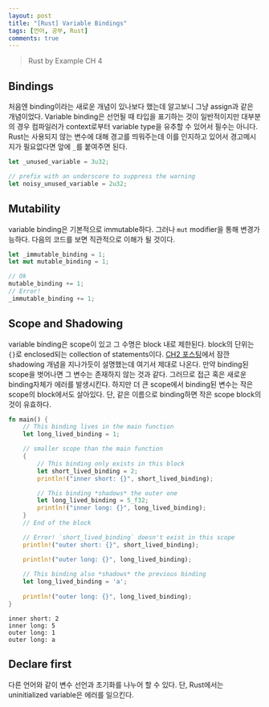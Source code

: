 ```yaml
---
layout: post
title: "[Rust] Variable Bindings"
tags: [언어, 공부, Rust]
comments: true
---
```


> Rust by Example CH 4  

## Bindings  
처음엔 binding이라는 새로운 개념이 있나보다 했는데 알고보니 그냥 assign과 같은 개념이었다. Variable binding은 선언될 때 타입을 표기하는 것이 일반적이지만 대부분의 경우 컴파일러가 context로부터 variable type을 유추할 수 있어서 필수는 아니다. Rust는 사용되지 않는 변수에 대해 경고를 띄워주는데 이를 인지하고 있어서 경고메시지가 필요없다면 앞에 `_`를 붙여주면 된다.  
~~~rust
let _unused_variable = 3u32;

// prefix with an underscore to suppress the warning
let noisy_unused_variable = 2u32;
~~~

## Mutability  
variable binding은 기본적으로 immutable하다. 그러나 `mut` modifier을 통해 변경가능하다. 다음의 코드를 보면 직관적으로 이해가 될 것이다.  
~~~rust
let _immutable_binding = 1;
let mut mutable_binding = 1;

// Ok
mutable_binding += 1;
// Error!
_immutable_binding += 1;
~~~

## Scope and Shadowing  
variable binding은 scope이 있고 그 수명은 block 내로 제한된다. block의 단위는 `{}`로 enclosed되는 collection of statements이다. [CH2 포스팅](https://sihyungyou.github.io/rbe-ch2/)에서 잠깐 shadowing 개념을 지나가듯이 설명했는데 여기서 제대로 나온다. 만약 binding된 scope을 벗어나면 그 변수는 존재하지 않는 것과 같다. 그러므로 접근 혹은 새로운 binding자체가 에러를 발생시킨다. 하지만 더 큰 scope에서 binding된 변수는 작은 scope의 block에서도 살아있다. 단, 같은 이름으로 binding하면 작은 scope block의 것이 유효하다.  
~~~rust 
fn main() {
    // This binding lives in the main function
    let long_lived_binding = 1;

    // smaller scope than the main function
    {
        // This binding only exists in this block
        let short_lived_binding = 2;
        println!("inner short: {}", short_lived_binding);

        // This binding *shadows* the outer one
        let long_lived_binding = 5_f32;
        println!("inner long: {}", long_lived_binding);
    }
    // End of the block

    // Error! `short_lived_binding` doesn't exist in this scope
    println!("outer short: {}", short_lived_binding);

    println!("outer long: {}", long_lived_binding);
    
    // This binding also *shadows* the previous binding
    let long_lived_binding = 'a';
    
    println!("outer long: {}", long_lived_binding);
}
~~~
~~~
inner short: 2
inner long: 5
outer long: 1
outer long: a
~~~

## Declare first  
다른 언어와 같이 변수 선언과 초기화를 나누어 할 수 있다. 단, Rust에서는 uninitialized variable은 에러를 일으킨다.  